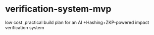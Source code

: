 # verification-system-mvp
low cost ,practical build plan for an AI +Hashing+ZKP-powered impact verification system
